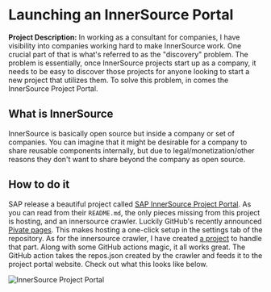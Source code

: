 # Launching an InnerSource Portal

**Project Description:** 
  In working as a consultant for companies, I have visibility into companies working hard to make InnerSource work.
  One crucial part of that is what's referred to as the "discovery" problem.
  The problem is essentially, once InnerSource projects start up as a company,
  it needs to be easy to discover those projects for anyone looking to start a new project that utilizes them.
  To solve this problem, in comes the InnerSource Project Portal.
  
## What is InnerSource
InnerSource is basically open source but inside a company or set of companies.
You can imagine that it might be desirable for a company to share reusable components internally,
but due to legal/monetization/other reasons they don't want to share beyond the company as open source.

## How to do it
SAP release a beautiful project called [SAP InnerSource Project Portal](https://github.com/SAP/project-portal-for-innersource).
As you can read from their `README.md`, the only pieces missing from this project is hosting, and an innersource crawler.
Luckily GitHub's recently announced [Pivate pages](https://pages.github.com/).
This makes hosting a one-click setup in the settings tab of the repository.
As for the innersource crawler, I have created [a project](https://github.com/zkoppert/innersource-crawler) to handle that part. Along with some GitHub actions magic, it all works great.
The GitHub action takes the repos.json created by the crawler and feeds it to the project portal website. Check out what this looks like below.

<img alt="InnerSource Project Portal" src="https://github.com/SAP/project-portal-for-innersource/raw/main/overview.png">
